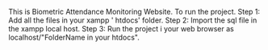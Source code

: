 This is Biometric Attendance Monitoring Website.
To run the project.
Step 1: Add all the files in your xampp ' htdocs' folder.
Step 2: Import the  sql file in the xampp local host.
Step 3: Run the project i your web browser as localhost/"FolderName in your htdocs".
